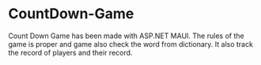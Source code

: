 # CountDown-Game
Count Down Game has been made with ASP.NET MAUI. The rules of the game is proper and game also check the word from dictionary. It also track the record of players and their record.
